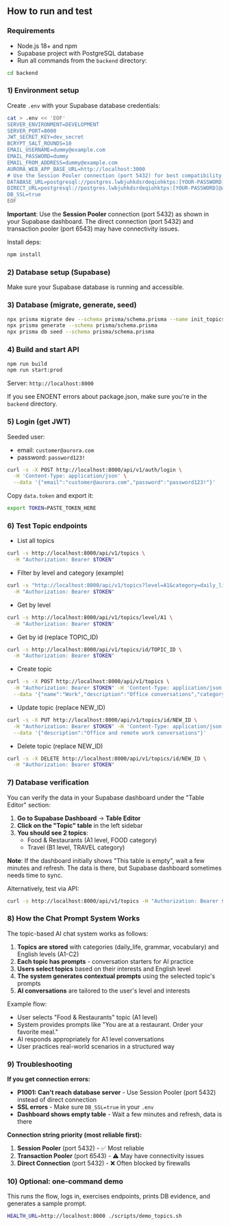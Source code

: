 ## How to run and test

### Requirements
- Node.js 18+ and npm
- Supabase project with PostgreSQL database
- Run all commands from the `backend` directory:
```bash
cd backend
```

### 1) Environment setup
Create `.env` with your Supabase database credentials:
```bash
cat > .env << 'EOF'
SERVER_ENVIRONMENT=DEVELOPMENT
SERVER_PORT=8000
JWT_SECRET_KEY=dev_secret
BCRYPT_SALT_ROUNDS=10
EMAIL_USERNAME=dummy@example.com
EMAIL_PASSWORD=dummy
EMAIL_FROM_ADDRESS=dummy@example.com
AURORA_WEB_APP_BASE_URL=http://localhost:3000
# Use the Session Pooler connection (port 5432) for best compatibility
DATABASE_URL=postgresql://postgres.lwbjuhkdsrdeqiohktps:[YOUR-PASSWORD]@aws-0-us-east-2.pooler.supabase.com:5432/postgres
DIRECT_URL=postgresql://postgres.lwbjuhkdsrdeqiohktps:[YOUR-PASSWORD]@aws-0-us-east-2.pooler.supabase.com:5432/postgres
DB_SSL=true
EOF
```

**Important**: Use the **Session Pooler** connection (port 5432) as shown in your Supabase dashboard. The direct connection (port 5432) and transaction pooler (port 6543) may have connectivity issues.

Install deps:
```bash
npm install
```

### 2) Database setup (Supabase)
Make sure your Supabase database is running and accessible.

### 3) Database (migrate, generate, seed)
```bash
npx prisma migrate dev --schema prisma/schema.prisma --name init_topics
npx prisma generate --schema prisma/schema.prisma
npx prisma db seed --schema prisma/schema.prisma
```

### 4) Build and start API
```bash
npm run build
npm run start:prod
```
Server: `http://localhost:8000`

If you see ENOENT errors about package.json, make sure you're in the `backend` directory.

### 5) Login (get JWT)
Seeded user:
- email: `customer@aurora.com`
- password: `password123!`

```bash
curl -s -X POST http://localhost:8000/api/v1/auth/login \
  -H 'Content-Type: application/json' \
  --data '{"email":"customer@aurora.com","password":"password123!"}'
```

Copy `data.token` and export it:
```bash
export TOKEN=PASTE_TOKEN_HERE
```

### 6) Test Topic endpoints

- List all topics
```bash
curl -s http://localhost:8000/api/v1/topics \
  -H "Authorization: Bearer $TOKEN"
```

- Filter by level and category (example)
```bash
curl -s "http://localhost:8000/api/v1/topics?level=A1&category=daily_life" \
  -H "Authorization: Bearer $TOKEN"
```

- Get by level
```bash
curl -s http://localhost:8000/api/v1/topics/level/A1 \
  -H "Authorization: Bearer $TOKEN"
```

- Get by id (replace TOPIC_ID)
```bash
curl -s http://localhost:8000/api/v1/topics/id/TOPIC_ID \
  -H "Authorization: Bearer $TOKEN"
```

- Create topic
```bash
curl -s -X POST http://localhost:8000/api/v1/topics \
  -H "Authorization: Bearer $TOKEN" -H 'Content-Type: application/json' \
  --data '{"name":"Work","description":"Office conversations","category":"daily_life","englishLevel":"B1","prompts":["Talk about your job role.","Describe a typical day at work."]}'
```

- Update topic (replace NEW_ID)
```bash
curl -s -X PUT http://localhost:8000/api/v1/topics/id/NEW_ID \
  -H "Authorization: Bearer $TOKEN" -H 'Content-Type: application/json' \
  --data '{"description":"Office and remote work conversations"}'
```

- Delete topic (replace NEW_ID)
```bash
curl -s -X DELETE http://localhost:8000/api/v1/topics/id/NEW_ID \
  -H "Authorization: Bearer $TOKEN"
```

### 7) Database verification
You can verify the data in your Supabase dashboard under the "Table Editor" section:

1. **Go to Supabase Dashboard** → **Table Editor**
2. **Click on the "Topic" table** in the left sidebar
3. **You should see 2 topics**:
   - Food & Restaurants (A1 level, FOOD category)
   - Travel (B1 level, TRAVEL category)

**Note**: If the dashboard initially shows "This table is empty", wait a few minutes and refresh. The data is there, but Supabase dashboard sometimes needs time to sync.

Alternatively, test via API:
```bash
curl -s http://localhost:8000/api/v1/topics -H "Authorization: Bearer $TOKEN"
```

### 8) How the Chat Prompt System Works

The topic-based AI chat system works as follows:

1. **Topics are stored** with categories (daily_life, grammar, vocabulary) and English levels (A1-C2)
2. **Each topic has prompts** - conversation starters for AI practice
3. **Users select topics** based on their interests and English level
4. **The system generates contextual prompts** using the selected topic's prompts
5. **AI conversations** are tailored to the user's level and interests

Example flow:
- User selects "Food & Restaurants" topic (A1 level)
- System provides prompts like "You are at a restaurant. Order your favorite meal."
- AI responds appropriately for A1 level conversations
- User practices real-world scenarios in a structured way

### 9) Troubleshooting

**If you get connection errors:**
- **P1001: Can't reach database server** - Use Session Pooler (port 5432) instead of direct connection
- **SSL errors** - Make sure `DB_SSL=true` in your `.env`
- **Dashboard shows empty table** - Wait a few minutes and refresh, data is there

**Connection string priority (most reliable first):**
1. **Session Pooler** (port 5432) - ✅ Most reliable
2. **Transaction Pooler** (port 6543) - ⚠️ May have connectivity issues  
3. **Direct Connection** (port 5432) - ❌ Often blocked by firewalls

### 10) Optional: one-command demo
This runs the flow, logs in, exercises endpoints, prints DB evidence, and generates a sample prompt.
```bash
HEALTH_URL=http://localhost:8000 ./scripts/demo_topics.sh
```
